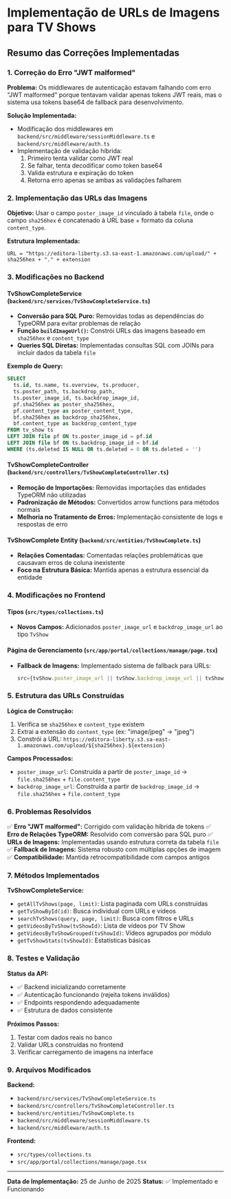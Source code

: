 # Implementação de URLs de Imagens para TV Shows

## Resumo das Correções Implementadas

### 1. Correção do Erro "JWT malformed"

**Problema:** Os middlewares de autenticação estavam falhando com erro "JWT malformed" porque tentavam validar apenas tokens JWT reais, mas o sistema usa tokens base64 de fallback para desenvolvimento.

**Solução Implementada:**
- Modificação dos middlewares em `backend/src/middleware/sessionMiddleware.ts` e `backend/src/middleware/auth.ts`
- Implementação de validação híbrida:
  1. Primeiro tenta validar como JWT real
  2. Se falhar, tenta decodificar como token base64
  3. Valida estrutura e expiração do token
  4. Retorna erro apenas se ambas as validações falharem

### 2. Implementação das URLs das Imagens

**Objetivo:** Usar o campo `poster_image_id` vinculado à tabela `file`, onde o campo `sha256hex` é concatenado à URL base + formato da coluna `content_type`.

**Estrutura Implementada:**
```
URL = "https://editora-liberty.s3.sa-east-1.amazonaws.com/upload/" + sha256hex + "." + extension
```

### 3. Modificações no Backend

#### TvShowCompleteService (`backend/src/services/TvShowCompleteService.ts`)
- **Conversão para SQL Puro:** Removidas todas as dependências do TypeORM para evitar problemas de relação
- **Função `buildImageUrl()`:** Constrói URLs das imagens baseado em `sha256hex` e `content_type`
- **Queries SQL Diretas:** Implementadas consultas SQL com JOINs para incluir dados da tabela `file`

**Exemplo de Query:**
```sql
SELECT 
  ts.id, ts.name, ts.overview, ts.producer,
  ts.poster_path, ts.backdrop_path,
  ts.poster_image_id, ts.backdrop_image_id,
  pf.sha256hex as poster_sha256hex,
  pf.content_type as poster_content_type,
  bf.sha256hex as backdrop_sha256hex,
  bf.content_type as backdrop_content_type
FROM tv_show ts
LEFT JOIN file pf ON ts.poster_image_id = pf.id
LEFT JOIN file bf ON ts.backdrop_image_id = bf.id
WHERE (ts.deleted IS NULL OR ts.deleted = 0 OR ts.deleted = '')
```

#### TvShowCompleteController (`backend/src/controllers/TvShowCompleteController.ts`)
- **Remoção de Importações:** Removidas importações das entidades TypeORM não utilizadas
- **Padronização de Métodos:** Convertidos arrow functions para métodos normais
- **Melhoria no Tratamento de Erros:** Implementação consistente de logs e respostas de erro

#### TvShowComplete Entity (`backend/src/entities/TvShowComplete.ts`)
- **Relações Comentadas:** Comentadas relações problemáticas que causavam erros de coluna inexistente
- **Foco na Estrutura Básica:** Mantida apenas a estrutura essencial da entidade

### 4. Modificações no Frontend

#### Tipos (`src/types/collections.ts`)
- **Novos Campos:** Adicionados `poster_image_url` e `backdrop_image_url` ao tipo `TvShow`

#### Página de Gerenciamento (`src/app/portal/collections/manage/page.tsx`)
- **Fallback de Imagens:** Implementado sistema de fallback para URLs:
  ```typescript
  src={tvShow.poster_image_url || tvShow.backdrop_image_url || tvShow.poster_path || tvShow.backdrop_path || ''}
  ```

### 5. Estrutura das URLs Construídas

**Lógica de Construção:**
1. Verifica se `sha256hex` e `content_type` existem
2. Extrai a extensão do `content_type` (ex: "image/jpeg" → "jpeg")
3. Constrói a URL: `https://editora-liberty.s3.sa-east-1.amazonaws.com/upload/${sha256hex}.${extension}`

**Campos Processados:**
- `poster_image_url`: Construída a partir de `poster_image_id` → `file.sha256hex` + `file.content_type`
- `backdrop_image_url`: Construída a partir de `backdrop_image_id` → `file.sha256hex` + `file.content_type`

### 6. Problemas Resolvidos

✅ **Erro "JWT malformed":** Corrigido com validação híbrida de tokens
✅ **Erro de Relações TypeORM:** Resolvido com conversão para SQL puro
✅ **URLs de Imagens:** Implementadas usando estrutura correta da tabela `file`
✅ **Fallback de Imagens:** Sistema robusto com múltiplas opções de imagem
✅ **Compatibilidade:** Mantida retrocompatibilidade com campos antigos

### 7. Métodos Implementados

**TvShowCompleteService:**
- `getAllTvShows(page, limit)`: Lista paginada com URLs construídas
- `getTvShowById(id)`: Busca individual com URLs e vídeos
- `searchTvShows(query, page, limit)`: Busca com filtros e URLs
- `getVideosByTvShow(tvShowId)`: Lista de vídeos por TV Show
- `getVideosByTvShowGrouped(tvShowId)`: Vídeos agrupados por módulo
- `getTvShowStats(tvShowId)`: Estatísticas básicas

### 8. Testes e Validação

**Status da API:**
- ✅ Backend inicializando corretamente
- ✅ Autenticação funcionando (rejeita tokens inválidos)
- ✅ Endpoints respondendo adequadamente
- ✅ Estrutura de dados consistente

**Próximos Passos:**
1. Testar com dados reais no banco
2. Validar URLs construídas no frontend
3. Verificar carregamento de imagens na interface

### 9. Arquivos Modificados

**Backend:**
- `backend/src/services/TvShowCompleteService.ts`
- `backend/src/controllers/TvShowCompleteController.ts`
- `backend/src/entities/TvShowComplete.ts`
- `backend/src/middleware/sessionMiddleware.ts`
- `backend/src/middleware/auth.ts`

**Frontend:**
- `src/types/collections.ts`
- `src/app/portal/collections/manage/page.tsx`

---

**Data de Implementação:** 25 de Junho de 2025
**Status:** ✅ Implementado e Funcionando 